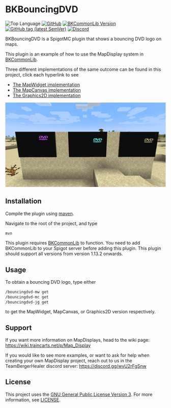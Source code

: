 # BKBouncingDVD
![Top Language](https://img.shields.io/github/languages/top/bbayu123/bkbouncingdvd-poc)
<a href="https://www.gnu.org/licenses/gpl-3.0.html">![GitHub](https://img.shields.io/github/license/bbayu123/bkbouncingdvd-poc)</a>
<a href="https://www.spigotmc.org/resources/bkcommonlib.39590/">![BKCommonLib Version](https://img.shields.io/spiget/version/39590?label=BKCommonLib)</a>
<a href="https://github.com/bbayu123/bkminesweeper-poc">![GitHub tag (latest SemVer)](https://img.shields.io/github/v/tag/bbayu123/bkbouncingdvd-poc?label=BKBouncingDVD)</a>
<a href="https://discord.gg/wvU2rFgSnw">![Discord](https://img.shields.io/discord/415909893233442826?label=Discord&logo=Discord)</a>

BKBouncingDVD is a SpigotMC plugin that shows a bouncing DVD logo on maps.

This plugin is an example of how to use the MapDisplay system in [BKCommonLib][1].

Three different implementations of the same outcome can be found in this project, click each hyperlink to see
* [The MapWidget implementation](src/main/java/io/github/bbayu123/bkbouncingdvd/mapwidget_version/BouncingDVD.java)
* [The MapCanvas implementation](src/main/java/io/github/bbayu123/bkbouncingdvd/mapcanvas_version/BouncingDVD.java)
* [The Graphics2D implementation](src/main/java/io/github/bbayu123/bkbouncingdvd/graphics2d_version/BouncingDVD.java)

![Showcase Image](cover.png)

## Installation

Compile the plugin using [maven](https://maven.apache.org/).

Navigate to the root of the project, and type

```bash
mvn
```

This plugin requires [BKCommonLib][2] to function. You need to add BKCommonLib to your Spigot server 
before adding this plugin. 
This plugin should support all versions from version 1.13.2 onwards.


## Usage

To obtain a bouncing DVD logo, type either

```
/bouncingdvd-mw get
/bouncingdvd-mc get
/bouncingdvd-jg get
```

to get the MapWidget, MapCanvas, or Graphics2D version respectively.

## Support

If you want more information on MapDisplays, head to the wiki page: <https://wiki.traincarts.net/p/Map_Display>

If you would like to see more examples, or want to ask for help when creating your own MapDisplay project,
reach out to us in the TeamBergerHealer discord server: <https://discord.gg/wvU2rFgSnw>

## License

This project uses the [GNU General Public License Version 3](https://www.gnu.org/licenses/gpl-3.0.html). 
For more information, see [LICENSE](LICENSE).

[1]: https://github.com/bergerkiller/BKCommonLib "Click to go to the GitHub page for BKCommonLib"
[2]: https://www.spigotmc.org/resources/bkcommonlib.39590/ "Click to go to the SpigotMC page for BKCommonLib"